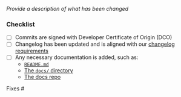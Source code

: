 <!-- Thank you for contributing!

     Read more about how you can contribute in our contribution guide:
     https://github.com/kedacore/http-add-on/blob/main/CONTRIBUTING.md
-->

_Provide a description of what has been changed_

### Checklist

- [ ] Commits are signed with Developer Certificate of Origin (DCO)
- [ ] Changelog has been updated and is aligned with our [changelog requirements](https://github.com/kedacore/keda/blob/main/CONTRIBUTING.md#Changelog)
- [ ] Any necessary documentation is added, such as:
  - [`README.md`](/README.md)
  - [The `docs/` directory](./docs)
  - [The docs repo](https://github.com/kedacore/keda-docs)

Fixes #
